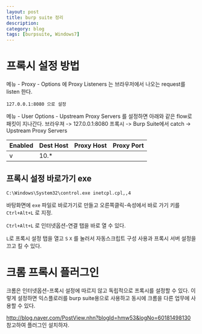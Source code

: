 ```yaml
---
layout: post
title: burp suite 정리
description:
category: blog
tags: [burpsuite, Windows7]
---
```

# 프록시 설정 방법

메뉴 - Proxy - Options 에 Proxy Listeners 는 브라우저에서 나오는 request를 listen 한다.

```
127.0.0.1:8080 으로 설정
```

메뉴 - User Options - Upstream Proxy Servers 를 설정하면 아래와 같은 flow로 패킷이 지나간다.
브라우져 -> 127.0.0.1:8080 프록시 -> Burp Suite에서 catch -> Upstream Proxy Servers

| Enabled | Dest Host | Proxy Host     | Proxy Port |
| ------- | --------- | -------------- | ---------- |
| v       | 10.*      |                |            |

## 프록시 설정 바로가기 exe

```
C:\Windows\System32\control.exe inetcpl.cpl,,4
```

바탕화면에 `exe` 파일로 바로가기로 만들고 오른쪽클릭-속성에서 바로 가기 키를 `Ctrl+Alt+L` 로 지정.

`Ctrl+Alt+L` 로 인터넷옵션-연결 탭을 바로 열 수 있다.

`L`로 프록시 설정 탭을 열고 `S` `X` 를 눌러서  자동스크립트 구성 사용과 프록시 서버 설정을 끄고 킬 수 있다.

# 크롬 프록시 플러그인

크롬은 인터넷옵션-프록시 설정에 따르지 않고 독립적으로 프록시를 설정할 수 있다.
이렇게 설정하면 익스플로러를 burp suite용으로 사용하고 동시에 크롬을 다른 업무에 사용할 수 있다.

http://blog.naver.com/PostView.nhn?blogId=hmw53&logNo=60181498130 참고하여 플러그인 설치하자.
